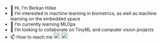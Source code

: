 <link rel="stylesheet" href="https://cdnjs.cloudflare.com/ajax/libs/font-awesome/5.15.3/css/all.min.css">

- 👋 Hi, I’m Berkan Höke
- 👀 I’m interested in machine learning in biometrics, as well as machine learning on the embedded space
- 🌱 I’m currently learning MLOps
- 💞️ I’m looking to collaborate on TinyML and computer vision projects
- 📫 How to reach me <a href="mailto:berkanh@gmail.com"><img src="https://raw.githubusercontent.com/FortAwesome/Font-Awesome/6.x/svgs/solid/envelope.svg" width="20" height="20"></a> <a href="https://www.linkedin.com/in/berkan-h%C3%B6ke-46425b82/"><img src="https://raw.githubusercontent.com/FortAwesome/Font-Awesome/6.x/svgs/brands/linkedin.svg" width="20" height="20"></a> 



<!---
bhoke/bhoke is a ✨ special ✨ repository because its `README.md` (this file) appears on your GitHub profile.
You can click the Preview link to take a look at your changes.
--->
